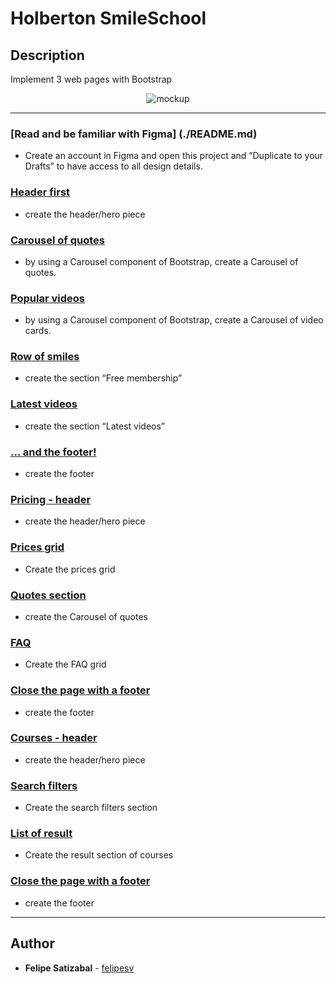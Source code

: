 # Holberton SmileSchool

## Description

Implement 3 web pages with Bootstrap

<p align="center"><img src="https://github.com/felipesv/holberton-smiling-school/mockup.jpg" alt="mockup"></a></p>

---

### [Read and be familiar with Figma] (./README.md)
* Create an account in Figma and open this project and “Duplicate to your Drafts” to have access to all design details.

### [Header first](./0-homepage.html)
* create the header/hero piece

### [Carousel of quotes](./1-homepage.html)
* by using a Carousel component of Bootstrap, create a Carousel of quotes. 

### [Popular videos](./2-homepage.html)
* by using a Carousel component of Bootstrap, create a Carousel of video cards. 

### [Row of smiles](./3-homepage.html)
* create the section “Free membership”

### [Latest videos](./4-homepage.html)
* create the section “Latest videos”

### [... and the footer!](./homepage.html)
* create the footer

### [Pricing - header](./0-pricing.html)
* create the header/hero piece

### [Prices grid](./1-pricing.html)
* Create the prices grid

### [Quotes section](./2-pricing.html)
* create the Carousel of quotes

### [FAQ](./3-pricing.html)
* Create the FAQ grid

### [Close the page with a footer](./pricing.html)
* create the footer

### [Courses - header](./0-courses.html)
* create the header/hero piece

### [Search filters](./1-courses.html)
* Create the search filters section

### [List of result](./2-courses.html)
* Create the result section of courses

### [Close the page with a footer](./courses.html)
* create the footer


---

## Author
* **Felipe Satizabal** - [felipesv](https://github.com/felipesv)
